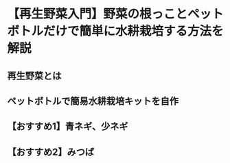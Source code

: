 # 【再生野菜入門】野菜の根っことペットボトルだけで簡単に水耕栽培する方法を解説

## 再生野菜とは

## ペットボトルで簡易水耕栽培キットを自作

## 【おすすめ1】青ネギ、少ネギ


## 【おすすめ2】みつば